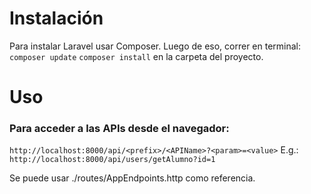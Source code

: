 # Instalación

Para instalar Laravel usar Composer.
Luego de eso, correr en terminal:
`composer update`
`composer install`
en la carpeta del proyecto.

# Uso
### Para acceder a las APIs desde el navegador:

`http://localhost:8000/api/<prefix>/<APIName>?<param>=<value>`
E.g.:
`http://localhost:8000/api/users/getAlumno?id=1`

Se puede usar ./routes/AppEndpoints.http como referencia.
